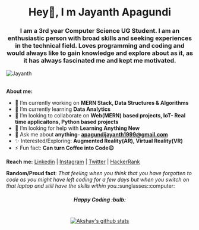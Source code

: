 <h1 align="center"> Hey👋, I m Jayanth Apagundi </h1>
 
<h3 align="center">I am a 3rd year Computer Science UG Student. I am an enthusiastic person with broad skills and seeking experiences in the technical field. Loves programming and coding and would always like to gain knowledge and explore about as it, as it has always fascinated me and kept me motivated.</h3> 

<div align="left"> <img src="https://komarev.com/ghpvc/?username=JayanthApagundi&label=Views&color=blue&style=plastic" alt="Jayanth" /> </div> <br>

<b>About me:</b>
- 🔭 I’m currently working on **MERN Stack, Data Structures & Algorithms**
- 🌱 I’m currently learning **Data Analytics** 
- 👯 I’m looking to collaborate on **Web(MERN) based projects, IoT- Real time applicaitons, Python based projects** 
- 🤔 I’m looking for help with **Learning Anything New**
- 💬 Ask me about **anything- apagundijayanth1999@gmail.com**
- :sparkles: Interested/Exploring: **Augmented Reality(AR), Virtual Reality(VR)**
- ⚡ Fun fact: **Can turn Coffee into Code:wink:**

<b>Reach me:</b>
 [Linkedin](https://www.linkedin.com/in/JayanthApagundi) | [Instagram](https://www.instagram.com/jayanth_apagundi/) | [Twitter](https://twitter.com/JayanthApagundi) | [HackerRank](https://www.hackerrank.com/Jayanth_Apagundi)
 
 <p><b>Random/Proud fact</b>: <i>That feeling when you think that you have forgotten to code as you might have left coding for a few days but when you switch on that laptop and still have the skills within you.</i>:sunglasses::computer: </p>
 
<h5 align="center"> <b> Happy Coding </b> :bulb: </h5> <br>
 
 <div align="center">
  <a href="https://github.com/akshayraichur">
  <img align="center" src="https://github-readme-stats.vercel.app/api?username=JayanthApagundi&show_icons=true&theme=light&line_height=37" alt="Akshay's github stats"/>
</a>
</div>

























